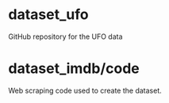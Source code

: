 # dataset_ufo
GitHub repository for the UFO data
# dataset_imdb/code
Web scraping code used to create the dataset.
